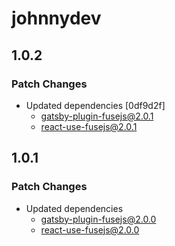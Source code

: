 # johnnydev

## 1.0.2

### Patch Changes

- Updated dependencies [0df9d2f]
  - gatsby-plugin-fusejs@2.0.1
  - react-use-fusejs@2.0.1

## 1.0.1

### Patch Changes

- Updated dependencies
  - gatsby-plugin-fusejs@2.0.0
  - react-use-fusejs@2.0.0
